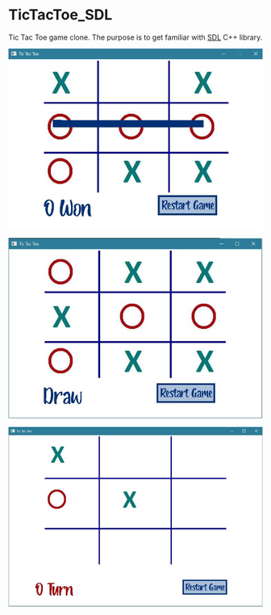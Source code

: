 # TicTacToe_SDL
 Tic Tac Toe game clone. The purpose is to get familiar with [SDL](https://www.libsdl.org/) C++ library. 

![](/Images/1.JPG) 

![](/Images/2.JPG) 

![](/Images/3.JPG) 
